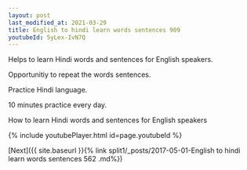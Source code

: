 ```yaml
---
layout: post
last_modified_at: 2021-03-29
title: English to hindi learn words sentences 909 
youtubeId: 5yLex-IvN7Q
---
```

 
 
Helps to learn Hindi words and sentences for English speakers.

Opportunitiy to repeat the words sentences. 

Practice Hindi language. 
 
10 minutes practice every day. 
 
How to learn Hindi words and sentences for English speakers 
 
{% include youtubePlayer.html id=page.youtubeId %}
 
 
[Next]({{ site.baseurl }}{% link  split1/_posts/2017-05-01-English to hindi learn words sentences 562 .md%})
 
